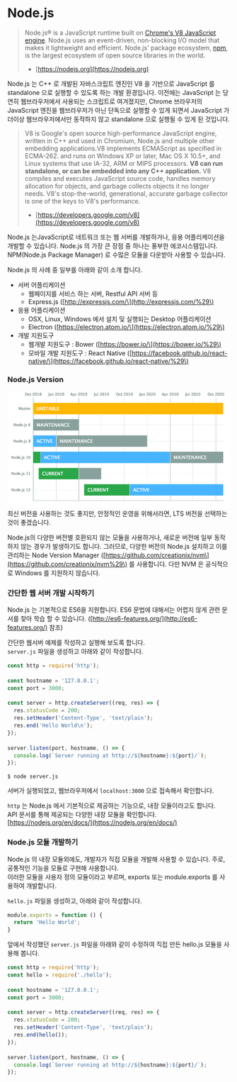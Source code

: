 # Node.js

> Node.js® is a JavaScript runtime built on [Chrome's V8 JavaScript engine](https://developers.google.com/v8/). Node.js uses an event-driven, non-blocking I/O model that makes it lightweight and efficient. Node.js' package ecosystem, [npm](https://www.npmjs.com/), is the largest ecosystem of open source libraries in the world.
>
> * [https://nodejs.org](https://nodejs.org)

Node.js 는 C++ 로 개발된 자바스크립트 엔진인 V8 을 기반으로 JavaScript 를 standalone 으로 실행할 수 있도록 하는 개발 환경입니다. 이전에는 JavaScript 는 당연히 웹브라우저에서 사용되는 스크립트로 여겨졌지만, Chrome 브라우저의 JavaScript 엔진을 웹브라우저가 아닌 단독으로 실행할 수 있게 되면서 JavaScript 가 더이상 웹브라우저에서만 동작하지 않고 standalone 으로 실행될 수 있게 된 것입니다.

> V8 is Google's open source high-performance JavaScript engine, written in C++ and used in Chromium, Node.js and multiple other embedding applications.V8 implements ECMAScript as specified in ECMA-262. and runs on Windows XP or later, Mac OS X 10.5+, and Linux systems that use IA-32, ARM or MIPS processors. **V8 can run standalone, or can be embedded into any C++ application.** V8 compiles and executes JavaScript source code, handles memory allocation for objects, and garbage collects objects it no longer needs. V8's stop-the-world, generational, accurate garbage collector is one of the keys to V8's performance.
>
> * [https://developers.google.com/v8](https://developers.google.com/v8)

Node.js 는JavaScript로 네트워크 또는 웹 서버를 개발하거나, 응용 어플리케이션을 개발할 수 있습니다. Node.js 의 가장 큰 장점 중 하나는 풍부한 에코시스템입니다. NPM\(Node.js Package Manager\) 로 수많은 모듈을 다운받아 사용할 수 있습니다.

Node.js 의 사례 중 일부를 아래와 같이 소개 합니다.

* 서버 어플리케이션
  * 웹페이지를 서비스 하는 서버, Restful API 서버 등
  * Express.js \([http://expressjs.com/\](http://expressjs.com/%29\)
* 응용 어플리케이션
  * OSX, Linux, Windows 에서 설치 및 실행되는 Desktop 어플리케이션
  * Electron \([https://electron.atom.io/\](https://electron.atom.io/%29\)
* 개발 지원도구
  * 웹개발 지원도구 : Bower \([https://bower.io/\](https://bower.io/%29\)
  * 모바일 개발 지원도구 : React Native \([https://facebook.github.io/react-native/\](https://facebook.github.io/react-native/%29\)

### Node.js Version

![](https://raw.githubusercontent.com/nodejs/LTS/master/schedule.png)최신 버전을 사용하는 것도 좋지만, 안정적인 운영을 위해서라면, LTS 버전을 선택하는 것이 좋겠습니다.

Node.js의 다양한 버전별 호환되지 않는 모듈을 사용하거나, 새로운 버전에 일부 동작하지 않는 경우가 발생하기도 합니다. 그러므로, 다양한 버전의 Node.js 설치하고 이를 관리하는 Node Version Manager \([https://github.com/creationix/nvm\](https://github.com/creationix/nvm%29\) 를 사용합니다. 다만 NVM 은 공식적으로 Windows 를 지원하지 않습니다.

### 간단한 웹 서버 개발 시작하기

Node.js 는 기본적으로 ES6을 지원합니다. ES6 문법에 대해서는 어렵지 않게 관련 문서를 찾아 학습 할 수 있습니다. \([http://es6-features.org/](http://es6-features.org/) 참조\)

간단한 웹서버 예제를 작성하고 실행해 보도록 합니다.  
`server.js` 파일을 생성하고 아래와 같이 작성합니다.

```js
const http = require('http');

const hostname = '127.0.0.1';
const port = 3000;

const server = http.createServer((req, res) => {
  res.statusCode = 200;
  res.setHeader('Content-Type', 'text/plain');
  res.end('Hello World\n');
});

server.listen(port, hostname, () => {
  console.log(`Server running at http://${hostname}:${port}/`);
});
```

```
$ node server.js
```

서버가 실행되었고, 웹브라우저에서 `localhost:3000` 으로 접속해서 확인합니다.

`http` 는 Node.js 에서 기본적으로 제공하는 기능으로, 내장 모듈이라고도 합니다.   
API 문서를 통해 제공되는 다양한 내장 모듈을 확인합니다.  
[https://nodejs.org/en/docs/](https://nodejs.org/en/docs/)

### Node.js 모듈 개발하기

Node.js 의 내장 모듈외에도, 개발자가 직접 모듈을 개발해 사용할 수 있습니다. 주로, 공통적인 기능을 모듈로 구현해 사용합니다.  
이러한 모듈을 사용자 정의 모듈이라고 부르며, exports 또는 module.exports 를 사용하여 개발합니다.

`hello.js` 파일을 생성하고, 아래와 같이 작성합니다.

```js
module.exports = function () {
  return 'Hello World';
}
```

앞에서 작성했던 `server.js` 파일을 아래와 같이 수정하여 직접 만든 hello.js 모듈을 사용해 봅니다.

```js
const http = require('http');
const hello = require('./hello');

const hostname = '127.0.0.1';
const port = 3000;

const server = http.createServer((req, res) => {
  res.statusCode = 200;
  res.setHeader('Content-Type', 'text/plain');
  res.end(hello());
});

server.listen(port, hostname, () => {
  console.log(`Server running at http://${hostname}:${port}/`);
});
```



